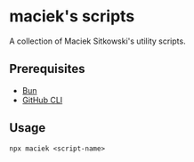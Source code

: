 # maciek's scripts

A collection of Maciek Sitkowski's utility scripts.

## Prerequisites

- [Bun](https://bun.sh/)
- [GitHub CLI](https://cli.github.com/)

## Usage

```shell
npx maciek <script-name>
```
